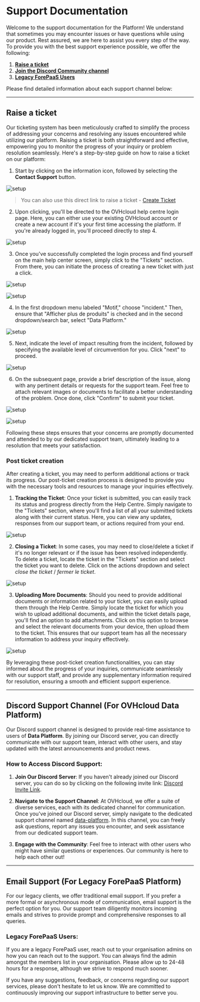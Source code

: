 # Support Documentation

Welcome to the support documentation for the Platform! We understand that sometimes you may encounter issues or have questions while using our product. Rest assured, we are here to assist you every step of the way. To provide you with the best support experience possible, we offer the following:

1. [**Raise a ticket**](#raise-a-ticket)
2. [**Join the Discord Community channel**](#discord-support-channel-for-ovhcloud-data-platform)
3. [**Legacy ForePaaS Users**](#email-support-for-legacy-forepaas-platform)

Please find detailed information about each support channel below:

---
## Raise a ticket

Our ticketing system has been meticulously crafted to simplify the process of addressing your concerns and resolving any issues encountered while utilizing our platform. Raising a ticket is both straightforward and effective, empowering you to monitor the progress of your inquiry or problem resolution seamlessly. Here's a step-by-step guide on how to raise a ticket on our platform:

1. Start by clicking on the information icon, followed by selecting the **Contact Support** button.

![setup](picts/support_0.png)

> You can also use this direct link to raise a ticket - [Create Ticket](https://help.ovhcloud.com/csm?id=csm_get_help)

2. Upon clicking, you'll be directed to the OVHcloud help centre login page. Here, you can either use your existing OVHcloud account or create a new account if it's your first time accessing the platform. If you're already logged in, you'll proceed directly to step 4.

![setup](picts/support_1.png)

3. Once you've successfully completed the login process and find yourself on the main help center screen, simply click to the "Tickets" section. From there, you can initiate the process of creating a new ticket with just a click.

![setup](picts/support_2.png)

![setup](picts/support_3.png)

4. In the first dropdown menu labeled "Motif," choose "incident." Then, ensure that "Afficher plus de produits" is checked and in the second dropdown/search bar, select "Data Platform."

![setup](picts/support_4.png)

5. Next, indicate the level of impact resulting from the incident, followed by specifying the available level of circumvention for you. Click "next" to proceed.

![setup](picts/support_5.png)

6. On the subsequent page, provide a brief description of the issue, along with any pertinent details or requests for the support team. Feel free to attach relevant images or documents to facilitate a better understanding of the problem. Once done, click "Confirm" to submit your ticket.

![setup](picts/support_6.png)

![setup](picts/support_7.png)

Following these steps ensures that your concerns are promptly documented and attended to by our dedicated support team, ultimately leading to a resolution that meets your satisfaction.

### Post ticket creation

After creating a ticket, you may need to perform additional actions or track its progress. Our post-ticket creation process is designed to provide you with the necessary tools and resources to manage your inquiries effectively.

1. **Tracking the Ticket**: Once your ticket is submitted, you can easily track its status and progress directly from the Help Centre. Simply navigate to the "Tickets" section, where you'll find a list of all your submitted tickets along with their current status. Here, you can view any updates, responses from our support team, or actions required from your end.

![setup](picts/support_8.png)

2. **Closing a Ticket**: In some cases, you may need to close/delete a ticket if it's no longer relevant or if the issue has been resolved independently. To delete a ticket, locate the ticket in the "Tickets" section and select the ticket you want to delete. Click on the actions dropdown and select *close the ticket* / *fermer le ticket*.

![setup](picts/support_9.png)

3. **Uploading More Documents**: Should you need to provide additional documents or information related to your ticket, you can easily upload them through the Help Centre. Simply locate the ticket for which you wish to upload additional documents, and within the ticket details page, you'll find an option to add attachments. Click on this option to browse and select the relevant documents from your device, then upload them to the ticket. This ensures that our support team has all the necessary information to address your inquiry effectively.

![setup](picts/support_10.png)

By leveraging these post-ticket creation functionalities, you can stay informed about the progress of your inquiries, communicate seamlessly with our support staff, and provide any supplementary information required for resolution, ensuring a smooth and efficient support experience.

---
## Discord Support Channel (For OVHcloud Data Platform)

Our Discord support channel is designed to provide real-time assistance to users of **Data Platform**. By joining our Discord server, you can directly communicate with our support team, interact with other users, and stay updated with the latest announcements and product news.

### How to Access Discord Support:

1. **Join Our Discord Server**: If you haven't already joined our Discord server, you can do so by clicking on the following invite link: [Discord Invite Link](https://discord.gg/ovhcloud).

2. **Navigate to the Support Channel**: At OVHcloud, we offer a suite of diverse services, each with its dedicated channel for communication. Once you've joined our Discord server, simply navigate to the dedicated support channel named [data-platform](https://discord.com/channels/850031577277792286/1163465539981672559). In this channel, you can freely ask questions, report any issues you encounter, and seek assistance from our dedicated support team.

3. **Engage with the Community**: Feel free to interact with other users who might have similar questions or experiences. Our community is here to help each other out!

---
## Email Support (For Legacy ForePaaS Platform)

For our legacy clients, we offer traditional email support. If you prefer a more formal or asynchronous mode of communication, email support is the perfect option for you. Our support team diligently monitors incoming emails and strives to provide prompt and comprehensive responses to all queries.

### Legacy ForePaaS Users:

If you are a legacy ForePaaS user, reach out to your organisation admins on how you can reach out to the support. You can always find the admin amongst the members list in your organisation.
Please allow up to 24-48 hours for a response, although we strive to respond much sooner.

If you have any suggestions, feedback, or concerns regarding our support services, please don't hesitate to let us know. We are committed to continuously improving our support infrastructure to better serve you.
